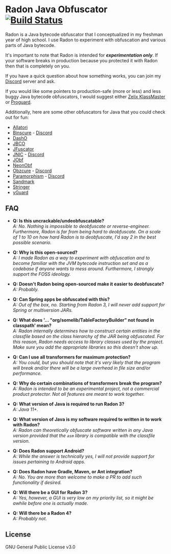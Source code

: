 # Radon Java Obfuscator [![Build Status](https://travis-ci.org/ItzSomebody/Radon.svg?branch=master)](https://travis-ci.org/ItzSomebody/Radon)

Radon is a Java bytecode obfuscator that I conceptualized in my freshman year of high school. I use Radon to experiment
with obfuscation and various parts of Java bytecode.

It's important to note that Radon is intended for __***experimentation only***__. If your software breaks in production
because you protected it with Radon then that is completely on you.

If you have a quick question about how something works, you can join my [Discord](https://discord.gg/RfuxTea)
server and ask.

If you would like some pointers to production-safe (more or less) and less buggy Java bytecode obfuscators, I would
suggest either [Zelix KlassMaster](http://www.zelix.com/) or
[Proguard](https://www.guardsquare.com/en/products/proguard).

Additionally, here are some other obfuscators for Java that you could check out
for fun:
* [Allatori](http://www.allatori.com/)
* [Binscure](https://www.binclub.dev/binscure/) - [Discord](https://discord.gg/fUkXhEu)
* [DashO](https://www.preemptive.com/products/dasho/overview)
* [JBCO](http://www.sable.mcgill.ca/JBCO/)
* [JFuscator](https://secureteam.net/jfuscator)
* [JNIC](https://jnic.dev) - [Discord](https://discord.gg/SRcecnX)
* [JObf](https://github.com/superblaubeere27/obfuscator)
* [NeonObf](https://github.com/MoofMonkey/NeonObf)
* [Obzcure](https://obzcu.re/) - [Discord](https://discordapp.com/invite/fUCPxq8)
* [Paramorphism](https://paramorphism.serenity.enterprises/) - [Discord](https://discordapp.com/invite/k9DPvEy)
* [Sandmark](http://sandmark.cs.arizona.edu)
* [Stringer](https://jfxstore.com/stringer/)
* [yGuard](https://www.yworks.com/products/yguard)

## FAQ

* **Q: Is this uncrackable/undeobfuscatable?**  
*A: No. Nothing is impossible to deobfuscate or reverse-engineer. Furthermore, Radon is far from being hard to 
  deobfuscate. On a scale of 1 to 10 on how hard Radon is to deobfuscate, I'd say 2 in the best possible scenario.*
  
* **Q: Why is this open-sourced?**  
*A: I made Radon as a way to experiment with obfuscation and to become familiar with the JVM bytecode instruction set 
  and as a codebase if anyone wants to mess around. Furthermore, I strongly support the FOSS ideology.*
  
* **Q: Doesn't Radon being open-sourced make it easier to deobfuscate?**  
*A: Probably.*
  
* **Q: Can Spring apps be obfuscated with this?**  
*A: Out of the box, no. Starting from Radon 3, I will never add support for Spring or multiversion JARs.*
  
* **Q: What does '... "org/somelib/TableFactoryBuilder" not found in classpath' mean?**  
*A: Radon internally determines how to construct certain entities in the classfile based on the class hierarchy of the 
  JAR being obfuscated. For this reason, Radon needs access to library classes used by the project. Make sure you add 
  the appropriate libraries so this doesn't show up.*
  
* **Q: Can I use all transformers for maximum protection?**  
*A: You could, but you should note that it's very likely that the program will break and/or there will be a large 
  overhead in file size and/or performance.*
  
* **Q: Why do certain combinations of transformers break the program?**  
*A: Radon is intended to be an experimental project, not a commercial product protector. Not all features are meant to 
  work together.*
  
* **Q: What version of Java is required to run Radon 3?**  
*A: Java 11+.*
  
* **Q: What version of Java is my software required to written in to work with Radon?**  
*A: Radon can theoretically obfuscate software written in any Java version provided that the `asm` library is compatible
  with the classfile version.*
  
* **Q: Does Radon support Android?**  
*A: While the answer is technically yes, I will not provide support for issues pertaining to Android apps.*
  
* **Q: Does Radon have Gradle, Maven, or Ant integration?**  
*A: No. You are more than welcome to make a PR to add such functionality if desired.*
  
* **Q: Will there be a GUI for Radon 3?**  
*A: Yes, however, a GUI is very low on my priority list, so it might be awhile before one is actually made.*

* **Q: Will there be a Radon 4?**  
*A: Probably not.*

## License

GNU General Public License v3.0
